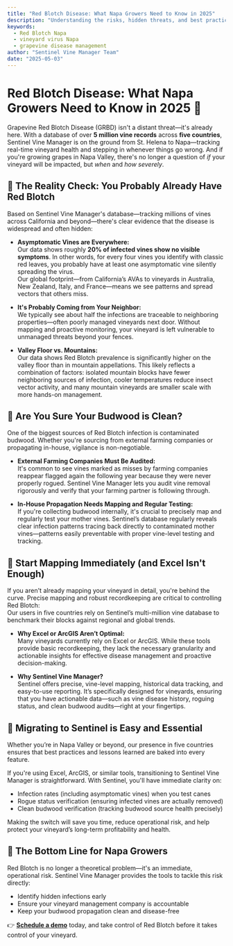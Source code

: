 ```yaml
---
title: "Red Blotch Disease: What Napa Growers Need to Know in 2025"
description: "Understanding the risks, hidden threats, and best practices for managing Grapevine Red Blotch Disease in Napa Valley vineyards in 2025."
keywords:
  - Red Blotch Napa
  - vineyard virus Napa
  - grapevine disease management
author: "Sentinel Vine Manager Team"
date: "2025-05-03"
---
```


# Red Blotch Disease: What Napa Growers Need to Know in 2025 🍇

Grapevine Red Blotch Disease (GRBD) isn't a distant threat—it's already here. With a database of over **5 million vine records** across **five countries**, Sentinel Vine Manager is on the ground from St. Helena to Napa—tracking real-time vineyard health and stepping in whenever things go wrong. And if you're growing grapes in Napa Valley, there's no longer a question of *if* your vineyard will be impacted, but *when* and *how severely*.

## 🚩 The Reality Check: You Probably Already Have Red Blotch

Based on Sentinel Vine Manager's database—tracking millions of vines across California and beyond—there's clear evidence that the disease is widespread and often hidden:

- **Asymptomatic Vines are Everywhere:**  
  Our data shows roughly **20% of infected vines show no visible symptoms**. In other words, for every four vines you identify with classic red leaves, you probably have at least one asymptomatic vine silently spreading the virus.  
  Our global footprint—from California’s AVAs to vineyards in Australia, New Zealand, Italy, and France—means we see patterns and spread vectors that others miss.

- **It's Probably Coming from Your Neighbor:**  
  We typically see about half the infections are traceable to neighboring properties—often poorly managed vineyards next door. Without mapping and proactive monitoring, your vineyard is left vulnerable to unmanaged threats beyond your fences.

- **Valley Floor vs. Mountains:**  
  Our data shows Red Blotch prevalence is significantly higher on the valley floor than in mountain appellations. This likely reflects a combination of factors: isolated mountain blocks have fewer neighboring sources of infection, cooler temperatures reduce insect vector activity, and many mountain vineyards are smaller scale with more hands-on management.

## 🌱 Are You Sure Your Budwood is Clean?

One of the biggest sources of Red Blotch infection is contaminated budwood. Whether you're sourcing from external farming companies or propagating in-house, vigilance is non-negotiable.

- **External Farming Companies Must Be Audited:**  
  It's common to see vines marked as misses by farming companies reappear flagged again the following year because they were never properly rogued. Sentinel Vine Manager lets you audit vine removal rigorously and verify that your farming partner is following through.

- **In-House Propagation Needs Mapping and Regular Testing:**  
  If you're collecting budwood internally, it's crucial to precisely map and regularly test your mother vines. Sentinel’s database regularly reveals clear infection patterns tracing back directly to contaminated mother vines—patterns easily preventable with proper vine-level testing and tracking.

## 📍 Start Mapping Immediately (and Excel Isn't Enough)

If you aren't already mapping your vineyard in detail, you're behind the curve. Precise mapping and robust recordkeeping are critical to controlling Red Blotch:  
Our users in five countries rely on Sentinel’s multi-million vine database to benchmark their blocks against regional and global trends.

- **Why Excel or ArcGIS Aren’t Optimal:**  
  Many vineyards currently rely on Excel or ArcGIS. While these tools provide basic recordkeeping, they lack the necessary granularity and actionable insights for effective disease management and proactive decision-making.

- **Why Sentinel Vine Manager?**  
  Sentinel offers precise, vine-level mapping, historical data tracking, and easy-to-use reporting. It’s specifically designed for vineyards, ensuring that you have actionable data—such as vine disease history, roguing status, and clean budwood audits—right at your fingertips.

## 🚀 Migrating to Sentinel is Easy and Essential

Whether you’re in Napa Valley or beyond, our presence in five countries ensures that best practices and lessons learned are baked into every feature.

If you're using Excel, ArcGIS, or similar tools, transitioning to Sentinel Vine Manager is straightforward. With Sentinel, you'll have immediate clarity on:

- Infection rates (including asymptomatic vines) when you test canes
- Rogue status verification (ensuring infected vines are actually removed)
- Clean budwood verification (tracking budwood source health precisely)

Making the switch will save you time, reduce operational risk, and help protect your vineyard’s long-term profitability and health.

## 🎯 The Bottom Line for Napa Growers

Red Blotch is no longer a theoretical problem—it's an immediate, operational risk. Sentinel Vine Manager provides the tools to tackle this risk directly:

- Identify hidden infections early
- Ensure your vineyard management company is accountable
- Keep your budwood propagation clean and disease-free

👉 **[Schedule a demo](/contact)** today, and take control of Red Blotch before it takes control of your vineyard.